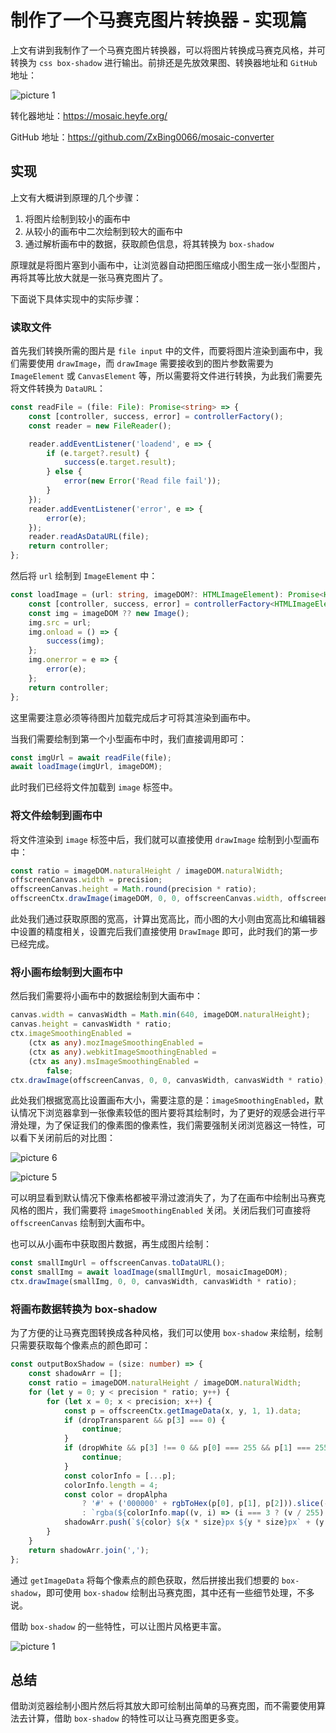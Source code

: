 # 制作了一个马赛克图片转换器 - 实现篇

上文有讲到我制作了一个马赛克图片转换器，可以将图片转换成马赛克风格，并可转换为 `css box-shadow` 进行输出。前排还是先放效果图、转换器地址和 `GitHub` 地址：

![picture 1](https://stg.heyfe.org/images/blog-mosaic-converter-44.gif)

转化器地址：https://mosaic.heyfe.org/

GitHub 地址：https://github.com/ZxBing0066/mosaic-converter

## 实现

上文有大概讲到原理的几个步骤：

1. 将图片绘制到较小的画布中
2. 从较小的画布中二次绘制到较大的画布中
3. 通过解析画布中的数据，获取颜色信息，将其转换为 `box-shadow`

原理就是将图片塞到小画布中，让浏览器自动把图压缩成小图生成一张小型图片，再将其等比放大就是一张马赛克图片了。

下面说下具体实现中的实际步骤：

### 读取文件

首先我们转换所需的图片是 `file input` 中的文件，而要将图片渲染到画布中，我们需要使用 `drawImage`，而 `drawImage` 需要接收到的图片参数需要为 `ImageElement` 或 `CanvasElement` 等，所以需要将文件进行转换，为此我们需要先将文件转换为 `DataURL`：

```ts
const readFile = (file: File): Promise<string> => {
    const [controller, success, error] = controllerFactory();
    const reader = new FileReader();

    reader.addEventListener('loadend', e => {
        if (e.target?.result) {
            success(e.target.result);
        } else {
            error(new Error('Read file fail'));
        }
    });
    reader.addEventListener('error', e => {
        error(e);
    });
    reader.readAsDataURL(file);
    return controller;
};
```

然后将 `url` 绘制到 `ImageElement` 中：

```ts
const loadImage = (url: string, imageDOM?: HTMLImageElement): Promise<HTMLImageElement> => {
    const [controller, success, error] = controllerFactory<HTMLImageElement>();
    const img = imageDOM ?? new Image();
    img.src = url;
    img.onload = () => {
        success(img);
    };
    img.onerror = e => {
        error(e);
    };
    return controller;
};
```

这里需要注意必须等待图片加载完成后才可将其渲染到画布中。

当我们需要绘制到第一个小型画布中时，我们直接调用即可：

```ts
const imgUrl = await readFile(file);
await loadImage(imgUrl, imageDOM);
```

此时我们已经将文件加载到 `image` 标签中。

### 将文件绘制到画布中

将文件渲染到 `image` 标签中后，我们就可以直接使用 `drawImage` 绘制到小型画布中：

```ts
const ratio = imageDOM.naturalHeight / imageDOM.naturalWidth;
offscreenCanvas.width = precision;
offscreenCanvas.height = Math.round(precision * ratio);
offscreenCtx.drawImage(imageDOM, 0, 0, offscreenCanvas.width, offscreenCanvas.height);
```

此处我们通过获取原图的宽高，计算出宽高比，而小图的大小则由宽高比和编辑器中设置的精度相关，设置完后我们直接使用 `DrawImage` 即可，此时我们的第一步已经完成。

### 将小画布绘制到大画布中

然后我们需要将小画布中的数据绘制到大画布中：

```ts
canvas.width = canvasWidth = Math.min(640, imageDOM.naturalHeight);
canvas.height = canvasWidth * ratio;
ctx.imageSmoothingEnabled =
    (ctx as any).mozImageSmoothingEnabled =
    (ctx as any).webkitImageSmoothingEnabled =
    (ctx as any).msImageSmoothingEnabled =
        false;
ctx.drawImage(offscreenCanvas, 0, 0, canvasWidth, canvasWidth * ratio);
```

此处我们根据宽高比设置画布大小，需要注意的是：`imageSmoothingEnabled`，默认情况下浏览器拿到一张像素较低的图片要将其绘制时，为了更好的观感会进行平滑处理，为了保证我们的像素图的像素性，我们需要强制关闭浏览器这一特性，可以看下关闭前后的对比图：

![picture 6](https://stg.heyfe.org/images/blog-mosaic-converter-source-code-89.png)

![picture 5](https://stg.heyfe.org/images/blog-mosaic-converter-source-code-98.png)

可以明显看到默认情况下像素格都被平滑过渡消失了，为了在画布中绘制出马赛克风格的图片，我们需要将 `imageSmoothingEnabled` 关闭。关闭后我们可直接将 `offscreenCanvas` 绘制到大画布中。

也可以从小画布中获取图片数据，再生成图片绘制：

```ts
const smallImgUrl = offscreenCanvas.toDataURL();
const smallImg = await loadImage(smallImgUrl, mosaicImageDOM);
ctx.drawImage(smallImg, 0, 0, canvasWidth, canvasWidth * ratio);
```

### 将画布数据转换为 box-shadow

为了方便的让马赛克图转换成各种风格，我们可以使用 `box-shadow` 来绘制，绘制只需要获取每个像素点的颜色即可：

```ts
const outputBoxShadow = (size: number) => {
    const shadowArr = [];
    const ratio = imageDOM.naturalHeight / imageDOM.naturalWidth;
    for (let y = 0; y < precision * ratio; y++) {
        for (let x = 0; x < precision; x++) {
            const p = offscreenCtx.getImageData(x, y, 1, 1).data;
            if (dropTransparent && p[3] === 0) {
                continue;
            }
            if (dropWhite && p[3] !== 0 && p[0] === 255 && p[1] === 255 && p[2] === 255) {
                continue;
            }
            const colorInfo = [...p];
            colorInfo.length = 4;
            const color = dropAlpha
                ? '#' + ('000000' + rgbToHex(p[0], p[1], p[2])).slice(-6)
                : `rgba(${colorInfo.map((v, i) => (i === 3 ? (v / 255).toFixed(3) : v)).join(',')})`;
            shadowArr.push(`${color} ${x * size}px ${y * size}px` + (y === 0 && x === 0 ? ` 0 ${size}px inset` : ''));
        }
    }
    return shadowArr.join(',');
};
```

通过 `getImageData` 将每个像素点的颜色获取，然后拼接出我们想要的 `box-shadow`，即可使用 `box-shadow` 绘制出马赛克图，其中还有一些细节处理，不多说。

借助 `box-shadow` 的一些特性，可以让图片风格更丰富。

![picture 1](https://stg.heyfe.org/images/blog-mosaic-converter-source-code-82.png)

## 总结

借助浏览器绘制小图片然后将其放大即可绘制出简单的马赛克图，而不需要使用算法去计算，借助 `box-shadow` 的特性可以让马赛克图更多变。
